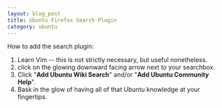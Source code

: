```yaml
--- 
layout: blog_post
title: Ubuntu Firefox Search Plugin
category: ubuntu 
---
```

How to add the search plugin:
<ol>
	<li>Learn Vim -- this is not strictly necessary, but useful nonetheless.</li>
	<li>click on the glowing downward facing arrow next to your searchbox.
<ol><img src="/images/search2.png" alt="" /></ol>
</li>
	<li>Click "<strong>Add Ubuntu Wiki Search</strong>" and/or "<strong>Add Ubuntu Community Help</strong>".
<ol><img src="/images/search3.png" alt="" /></ol>
</li>
	<li>Bask in the glow of having all of that Ubuntu knowledge at your fingertips.</li>
</ol>
